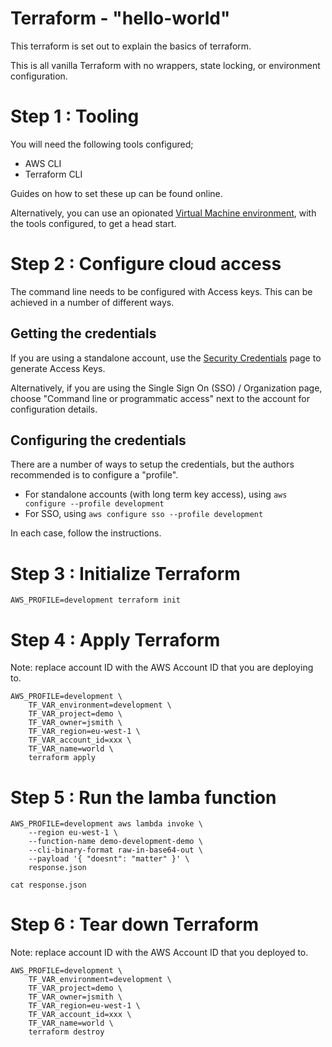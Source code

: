 # Terraform - "hello-world"

This terraform is set out to explain the basics of terraform.

This is all vanilla Terraform with no wrappers, state locking, or environment configuration.

# Step 1 : Tooling

You will need the following tools configured;

- AWS CLI
- Terraform CLI

Guides on how to set these up can be found online.

Alternatively, you can use an opionated [Virtual Machine environment](https://github.com/oddballo/virtualbox-demobox), with the tools configured, to get a head start.

# Step 2 : Configure cloud access

The command line needs to be configured with Access keys. This can be achieved in a number of different ways.

## Getting the credentials

If you are using a standalone account, use the [Security Credentials](https://us-east-1.console.aws.amazon.com/iamv2/home?region=us-east-1#/security_credentials) page to generate Access Keys.

Alternatively, if you are using the Single Sign On (SSO) / Organization page, choose "Command line or programmatic access" next to the account for configuration details.

## Configuring the credentials

There are a number of ways to setup the credentials, but the authors recommended is to configure a "profile".

- For standalone accounts (with long term key access), using `aws configure --profile development`
- For SSO, using `aws configure sso --profile development`

In each case, follow the instructions.

# Step 3 : Initialize Terraform

```
AWS_PROFILE=development terraform init
```

# Step 4 : Apply Terraform

Note: replace account ID with the AWS Account ID that you are deploying to.

```
AWS_PROFILE=development \
    TF_VAR_environment=development \
    TF_VAR_project=demo \
    TF_VAR_owner=jsmith \
    TF_VAR_region=eu-west-1 \
    TF_VAR_account_id=xxx \
    TF_VAR_name=world \
    terraform apply
```

# Step 5 : Run the lamba function

```
AWS_PROFILE=development aws lambda invoke \
    --region eu-west-1 \
    --function-name demo-development-demo \
    --cli-binary-format raw-in-base64-out \
    --payload '{ "doesnt": "matter" }' \
    response.json

cat response.json
```
# Step 6 : Tear down Terraform

Note: replace account ID with the AWS Account ID that you deployed to.

```
AWS_PROFILE=development \
    TF_VAR_environment=development \
    TF_VAR_project=demo \
    TF_VAR_owner=jsmith \
    TF_VAR_region=eu-west-1 \
    TF_VAR_account_id=xxx \
    TF_VAR_name=world \
    terraform destroy
```
